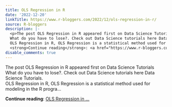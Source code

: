 ```yaml
---
title: OLS Regression in R
date: '2022-12-20'
linkTitle: https://www.r-bloggers.com/2022/12/ols-regression-in-r/
source: R-bloggers
description: |-
  <p>The post OLS Regression in R appeared first on Data Science Tutorials<br />
  What do you have to lose?. Check out Data Science tutorials here Data Science Tutorials.<br />
  OLS Regression in R, OLS Regression is a statistical method used for modeling in the R progra...</p>
  <strong>Continue reading</strong>: <a href="https://www.r-bloggers.com/2022/12/ols-regression-in-r/">OLS Regression in ...
disable_comments: true
---
```

<p>The post OLS Regression in R appeared first on Data Science Tutorials<br />
What do you have to lose?. Check out Data Science tutorials here Data Science Tutorials.<br />
OLS Regression in R, OLS Regression is a statistical method used for modeling in the R progra...</p>
<strong>Continue reading</strong>: <a href="https://www.r-bloggers.com/2022/12/ols-regression-in-r/">OLS Regression in ...